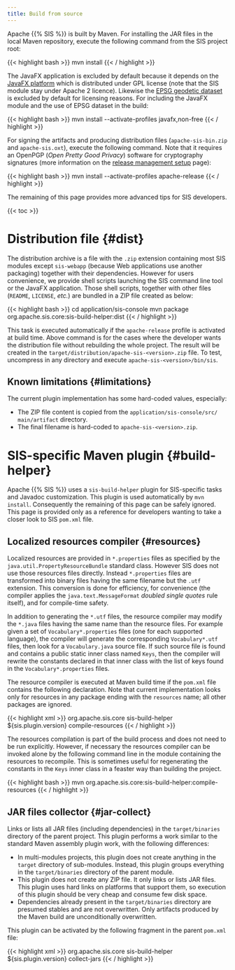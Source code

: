 ```yaml
---
title: Build from source
---
```


Apache {{% SIS %}} is built by Maven.
For installing the JAR files in the local Maven repository, execute the following command
from the SIS project root:

{{< highlight bash >}}
mvn install
{{< / highlight >}}

The JavaFX application is excluded by default because it depends on
the [JavaFX platform][JavaFX] which is distributed under GPL license
(note that the SIS module stay under Apache 2 licence).
Likewise the [EPSG geodetic dataset](epsg.html) is excluded by default for licensing reasons.
For including the JavaFX module and the use of EPSG dataset in the build:

{{< highlight bash >}}
mvn install --activate-profiles javafx,non-free
{{< / highlight >}}

For signing the artifacts and producing distribution files (`apache-sis-bin.zip` and `apache-sis.oxt`),
execute the following command.
Note that it requires an OpenPGP (_Open Pretty Good Privacy_) software for cryptography signatures
(more information on the [release management setup](release-management-setup.html#generate-key) page):

{{< highlight bash >}}
mvn install --activate-profiles apache-release
{{< / highlight >}}

The remaining of this page provides more advanced tips for SIS developers.

{{< toc >}}

# Distribution file   {#dist}

The distribution archive is a file with the `.zip` extension containing most SIS modules except `sis-webapp`
(because Web applications use another packaging) together with their dependencies.
However for users convenience, we provide shell scripts launching the SIS command line tool or the JavaFX application.
Those shell scripts, together with other files (`README`, `LICENSE`, <i>etc.</i>) are bundled in a ZIP file created as below:

{{< highlight bash >}}
cd application/sis-console
mvn package org.apache.sis.core:sis-build-helper:dist
{{< / highlight >}}

This task is executed automatically if the `apache-release` profile is activated at build time.
Above command is for the cases where the developer wants the distribution file without rebuilding the whole project.
The result will be created in the `target/​distribution/​apache-​sis-​<version>.zip` file.
To test, uncompress in any directory and execute `apache-​sis-​<version>/​bin/sis`.

## Known limitations   {#limitations}

The current plugin implementation has some hard-coded values, especially:

* The ZIP file content is copied from the `application/​sis-console/​src/​main/​artifact` directory.
* The final filename is hard-coded to `apache-​sis-​<version>.zip`.

# SIS-specific Maven plugin   {#build-helper}

Apache {{% SIS %}} uses a `sis-​build-​helper` plugin for SIS-specific tasks and Javadoc customization.
This plugin is used automatically by `mvn install`. Consequently the remaining of this page
can be safely ignored. This page is provided only as a reference for developers wanting to
take a closer look to SIS `pom.xml` file.

## Localized resources compiler    {#resources}

Localized resources are provided in `*.properties` files as specified by the `java.util.Property­Resource­Bundle` standard class.
However SIS does not use those resources files directly. Instead `*.properties` files are transformed into binary files having
the same filename but the `.utf` extension. This conversion is done for efficiency, for convenience (the compiler applies the
`java.text.Message­Format` _doubled single quotes_ rule itself), and for compile-time safety.

In addition to generating the `*.utf` files, the resource compiler may modify the `*.java` files having the same name than the
resource files. For example given a set of `Vocabulary*.properties` files (one for each supported language), the compiler will
generate the corresponding `Vocabulary*.utf` files, then look for a `Vocabulary.java` source file. If such source file is found
and contains a public static inner class named `Keys`, then the compiler will rewrite the constants declared in that inner class
with the list of keys found in the `Vocabulary*.properties` files.

The resource compiler is executed at Maven build time if the `pom.xml` file contains the following declaration. Note that current
implementation looks only for resources in any package ending with the `resources` name; all other packages are ignored.

{{< highlight xml >}}
<build>
  <plugins>
    <plugin>
      <groupId>org.apache.sis.core</groupId>
      <artifactId>sis-build-helper</artifactId>
      <version>${sis.plugin.version}</version>
      <executions>
        <execution>
          <goals>
            <goal>compile-resources</goal>
          </goals>
        </execution>
      </executions>
    </plugin>
  </plugins>
</build>
{{< / highlight >}}

The resources compilation is part of the build process and does not need to be run explicitly.
However, if necessary the resources compiler can be invoked alone by the following command line
in the module containing the resources to recompile. This is sometimes useful for regenerating
the constants in the `Keys` inner class in a feaster way than building the project.

{{< highlight bash >}}
mvn org.apache.sis.core:sis-build-helper:compile-resources
{{< / highlight >}}

## JAR files collector    {#jar-collect}

Links or lists all JAR files (including dependencies) in the `target/​binaries` directory of the parent project.
This plugin performs a work similar to the standard Maven assembly plugin work, with the following differences:

* In multi-modules projects, this plugin does not create anything in the `target` directory of sub-modules.
  Instead, this plugin groups everything in the `target/​binaries` directory of the parent module.
* This plugin does not create any ZIP file. It only links or lists JAR files.
  This plugin uses hard links on platforms that support them,
  so execution of this plugin should be very cheap and consume few disk space.
* Dependencies already present in the `target/​binaries` directory are presumed stables and
  are not overwritten. Only artifacts produced by the Maven build are unconditionally overwritten.

This plugin can be activated by the following fragment in the parent `pom.xml` file:

{{< highlight xml >}}
<build>
  <plugins>
    <plugin>
      <groupId>org.apache.sis.core</groupId>
      <artifactId>sis-build-helper</artifactId>
      <version>${sis.plugin.version}</version>
      <executions>
        <execution>
          <goals>
            <goal>collect-jars</goal>
          </goals>
        </execution>
      </executions>
    </plugin>
  </plugins>
</build>
{{< / highlight >}}


[JavaFX]: https://openjfx.io/
